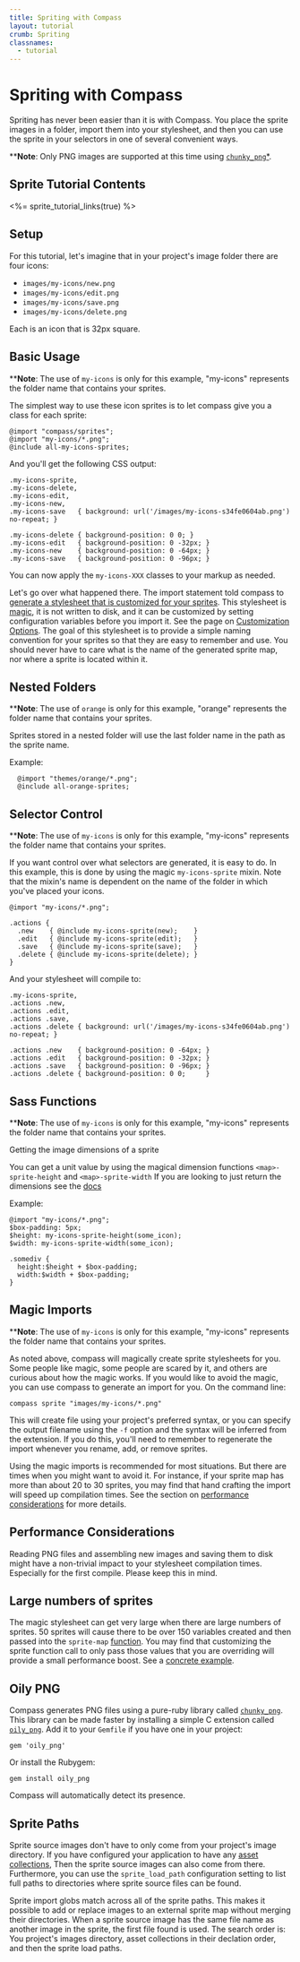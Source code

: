 ```yaml
---
title: Spriting with Compass
layout: tutorial
crumb: Spriting
classnames:
  - tutorial
---
```


# Spriting with Compass

Spriting has never been easier than it is with Compass. You place the
sprite images in a folder, import them into your stylesheet, and then
you can use the sprite in your selectors in one of several convenient
ways.

****Note**: Only PNG images are supported at this time using 
[`chunky_png`](https://github.com/wvanbergen/chunky_png)[*](#Oily-PNG).

## Sprite Tutorial Contents
<%= sprite_tutorial_links(true) %>

## Setup

For this tutorial, let's imagine that in your project's image folder there are four icons:

* `images/my-icons/new.png`
* `images/my-icons/edit.png`
* `images/my-icons/save.png`
* `images/my-icons/delete.png`

Each is an icon that is 32px square.
<a name="basic-usage"></a>
## Basic Usage

****Note**: The use of `my-icons` is only for this example, "my-icons" represents the folder name that contains your sprites.

The simplest way to use these icon sprites is to let compass give you a class for each sprite:
    
    @import "compass/sprites";
    @import "my-icons/*.png";
    @include all-my-icons-sprites;

And you'll get the following CSS output:

    .my-icons-sprite,
    .my-icons-delete,
    .my-icons-edit,
    .my-icons-new,
    .my-icons-save   { background: url('/images/my-icons-s34fe0604ab.png') no-repeat; }
    
    .my-icons-delete { background-position: 0 0; }
    .my-icons-edit   { background-position: 0 -32px; }
    .my-icons-new    { background-position: 0 -64px; }
    .my-icons-save   { background-position: 0 -96px; }

You can now apply the `my-icons-XXX` classes to your markup as needed.

Let's go over what happened there. The import statement told compass to [generate a
stylesheet that is customized for your sprites](https://gist.github.com/729507). This
stylesheet is [magic](#magic-imports), it is not written to disk, and it can be customized
by setting configuration variables before you import it. See the page on
[Customization Options](/help/tutorials/spriting/customization-options/). The goal of
this stylesheet is to provide a simple naming convention for your
sprites so that they are easy to remember and use. You should never have
to care what is the name of the generated
sprite map, nor where a sprite is located within it.

<a name='nested-folders' id='nested-folders'></a>    
## Nested Folders    

****Note**: The use of `orange` is only for this example, "orange" represents the folder name that contains your sprites.

Sprites stored in a nested folder will use the last folder name in the path as the sprite name.

Example:

      @import "themes/orange/*.png";
      @include all-orange-sprites;
    
<a name="selector-control" id="selector-control"></a>
## Selector Control

****Note**: The use of `my-icons` is only for this example, "my-icons" represents the folder name that contains your sprites.

If you want control over what selectors are generated, it is easy to do. In this example,
this is done by using the magic `my-icons-sprite` mixin. Note that the mixin's name is dependent
on the name of the folder in which you've placed your icons.

    @import "my-icons/*.png";
    
    .actions {
      .new    { @include my-icons-sprite(new);    }
      .edit   { @include my-icons-sprite(edit);   }
      .save   { @include my-icons-sprite(save);   }
      .delete { @include my-icons-sprite(delete); }
    }

And your stylesheet will compile to:

    .my-icons-sprite,
    .actions .new,
    .actions .edit,
    .actions .save,
    .actions .delete { background: url('/images/my-icons-s34fe0604ab.png') no-repeat; }
    
    .actions .new    { background-position: 0 -64px; }
    .actions .edit   { background-position: 0 -32px; }
    .actions .save   { background-position: 0 -96px; }
    .actions .delete { background-position: 0 0;     }

<a name="sass_functions" id="sass_functions"></a>
## Sass Functions

****Note**: The use of `my-icons` is only for this example, "my-icons" represents the folder name that contains your sprites.

Getting the image dimensions of a sprite

You can get a unit value by using the magical dimension functions `<map>-sprite-height` and `<map>-sprite-width`
If you are looking to just return the dimensions see the [docs](/reference/compass/sprites/base/#mixin-sprite-dimensions)

Example:


    @import "my-icons/*.png";
    $box-padding: 5px;
    $height: my-icons-sprite-height(some_icon);
    $width: my-icons-sprite-width(some_icon);
    
    .somediv {
      height:$height + $box-padding;
      width:$width + $box-padding;
    }
  
  
<a name="magic-imports" id="magic-imports"></a>
## Magic Imports

****Note**: The use of `my-icons` is only for this example, "my-icons" represents the folder name that contains your sprites.

As noted above, compass will magically create sprite stylesheets for you. Some people like
magic, some people are scared by it, and others are curious about how the magic works. If
you would like to avoid the magic, you can use compass to generate an import for you. On the
command line:

    compass sprite "images/my-icons/*.png"

This will create file using your project's preferred syntax, or you can specify the
output filename using the `-f` option and the syntax will be inferred from the extension.
If you do this, you'll need to remember to regenerate the import whenever you rename, add,
or remove sprites.

Using the magic imports is recommended for most situations. But there are times when you
might want to avoid it. For instance, if your sprite map has more than about 20 to 30
sprites, you may find that hand crafting the import will speed up compilation times. See
the section on [performance considerations](#performance) for more details.

<a name="performance" id="performance"></a>
## Performance Considerations

Reading PNG files and assembling new images and saving them to disk might have a non-trivial
impact to your stylesheet compilation times. Especially for the first compile. Please keep
this in mind.

## Large numbers of sprites
The magic stylesheet can get very large when there are large numbers of sprites. 50 sprites
will cause there to be over 150 variables created and then passed into the
`sprite-map` [function](/reference/compass/helpers/sprites/#sprite-map).
You may find that customizing the sprite function call to only pass those values that you
are overriding will provide a small performance boost.
See a [concrete example](https://gist.github.com/747970).

## Oily PNG

Compass generates PNG files using a pure-ruby library called
[`chunky_png`](https://github.com/wvanbergen/chunky_png). This library can be made faster by
installing a simple C extension called [`oily_png`](https://github.com/wvanbergen/oily_png).
Add it to your `Gemfile` if you have one in your project:

    gem 'oily_png'

Or install the Rubygem:

    gem install oily_png

Compass will automatically detect its presence.

## Sprite Paths

Sprite source images don't have to only come from your project's image
directory. If you have configured your application to have any [asset
collections](/help/documentation/configuration-reference/#asset-collections),
Then the sprite source images can also come from there. Furthermore, you
can use the `sprite_load_path` configuration setting to list full paths
to directories where sprite source files can be found.

Sprite import globs match across all of the sprite paths. This makes it
possible to add or replace images to an external sprite map without merging their
directories. When a sprite source image has the same file name as
another image in the sprite, the first file found is used. The search
order is: You project's images directory, asset collections in their
declation order, and then the sprite load paths.
